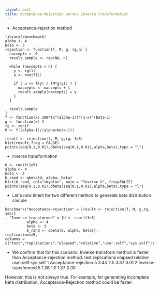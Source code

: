 ```yaml
---
layout: post
title: Acceptance-Rejection versus Inverse transformation
---
```

- Acceptance-rejection method

```
library(rbenchmark)
alpha <- 4
beta <- 3
rejection <- function(f, M, g, rg,n) {
  naccepts <- 0
  result.sample <- rep(NA, n)
  
  while (naccepts < n) {
    y <- rg(1)
    u <- runif(1)
    
    if ( u <= f(y) / (M*g(y)) ) {
      naccepts <- naccepts + 1
      result.sample[naccepts] = y
    }
  }
  
  result.sample
}
f <- function(x) 100*(x^(alpha-1))*(1-x)^(beta-1)
g <- function(x) 1
rg <- runif
M <- f((alpha-1)/(alpha+beta-1))

result <- rejection(f, M, g,rg, 1e5)
hist(result,freq = FALSE)
points(seq(0,1,0.01),dbeta(seq(0,1,0.01),alpha,beta),type = "l")
```

- Inverse transformation

```
U <- runif(1e5)
alpha <- 4
beta <- 3
b_rand <- qbeta(U, alpha, beta)
hist(b_rand, col="skyblue", main = "Inverse U", freq=FALSE)
points(seq(0,1,0.01),dbeta(seq(0,1,0.01),alpha,beta),type = "l")
```

- Let's now timeit for two different method to generate beta distribution sample

```
benchmark("Acceptance-rejection" = {result <- rejection(f, M, g,rg, 1e5)}
, "Inverse-transformed" = {U <- runif(1e5)
          alpha <- 4
          beta <- 3
          b_rand <- qbeta(U, alpha, beta)}, 
replications=5,
columns = c("test","replications","elapsed","relative","user.self","sys.self"))
```

- We confirm that for this scenario, Inverse transform method is faster than Acceptance-rejection method.
                  test replications elapsed relative user.self sys.self
1 Acceptance-rejection            5    3.45      2.5      3.37     0.01
2  Inverse-transformed            5    1.38      1.0      1.37     0.00

However, this is not always true.
For example, for generating incomplete beta distribution, Acceptance-Rejection method could be faster.
